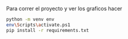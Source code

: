 Para correr el proyecto y ver los graficos hacer

```bash
python -m venv env
env\Scripts\activate.ps1
pip install -r requirements.txt